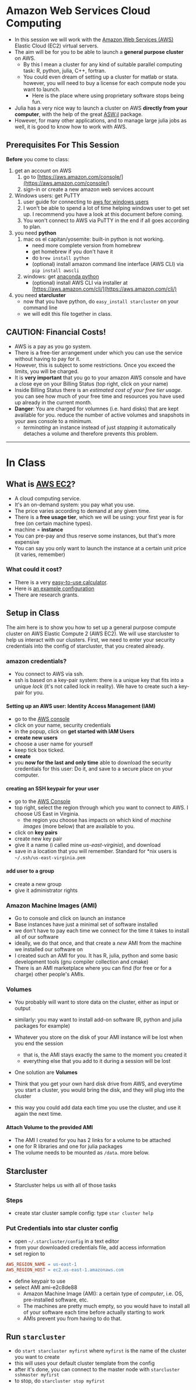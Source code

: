 # Amazon Web Services Cloud Computing

* In this session we will work with the [Amazon Web Services (AWS)](https://aws.amazon.com) Elastic Cloud (EC2) virtual servers.
* The aim will be for you to be able to launch a **general purpose cluster** on AWS.
	* By this I mean a cluster for any kind of suitable parallel computing task: R, python, julia, C++, fortran.
	* You could even dream of setting up a cluster for matlab or stata. however, you will need to buy a license for each compute node you want to launch. 
		* Here is the place where using proprietary software stops being fun.
* Julia has a very nice way to launch a cluster on AWS **directly from your computer**, with the help of the great [ASW.jl](https://github.com/JuliaParallel/AWS.jl) package.
* However, for many other applications, and to manage large julia jobs as well, it is good to know how to work with AWS.


## Prerequisites For This Session

**Before** you come to class:

1. get an account on AWS
	1. go to [https://aws.amazon.com/console/](https://aws.amazon.com/console/)
	1. sign-in or create a new amazon web services account
1. Windows users: get PuTTY 
	1. user guide for connecting to [aws for windows users](http://docs.aws.amazon.com/AWSEC2/latest/UserGuide/putty.html)
	1. I won't be able to spend a lot of time helping windows user to get set up. I recommend you have a look at this document before coming. 
	1. You won't connect to AWS via PuTTY in the end if all goes according to plan.
1. you need **python**
	1. mac os el capitan/yosemite: built-in python is not working. 
		* need more complete version from homebrew
		* get homebrew if you don't have it
		* do `brew install python`
		* (optional) install amazon command line interface (AWS CLI) via `pip install awscli`
	1. windows: get [anaconda python](https://www.continuum.io/downloads)
		* (optional) install AWS CLI via installer at [https://aws.amazon.com/cli/](https://aws.amazon.com/cli/)
1. you need **starcluster**
	* now that you have python, do `easy_install starcluster` on your command line
	* we will edit this file together in class.



## CAUTION: Financial Costs!

* AWS is a pay as you go system.
* There is a free-tier arrangement under which you can use the service without having to pay for it.
* However, this is subject to some restrictions. Once you exceed the limits, you will be charged.
* It is **very important** that you go to your amazon AWS console and have a close eye on your Billing Status (top right, click on your name)
* Inside Billing Status there is an *estimated cost of your free tier usage*. you can see how much of your free time and resources you have used up already in the current month.
* **Danger**: You are charged for volumnes (i.e. hard disks) that are kept available for you. reduce the number of active volumes and snapshots in your aws console to a minimum. 
	* *terminating* an instance instead of just *stopping* it automatically detaches a volume and therefore prevents this problem.


---------------------


# In Class


## What is [AWS EC2](https://aws.amazon.com/ec2/)?

* A cloud computing service.
* It's an on-demand system: you pay what you use.
* The price varies according to demand at any given time.
* There is a **free usage tier**, which we will be using: your first year is for free (on certain machine types).
* machine = **instance**
* You can pre-pay and thus reserve some instances, but that's more expensive
* You can say you only want to launch the instance at a certain unit price (it varies, remember)


### What could it cost?

* There is a very [easy-to-use calculator](http://s3.amazonaws.com/calculator/index.html).
* Here is [an example configuration](http://s3.amazonaws.com/calculator/index.html#r=IAD&s=EC2&key=calc-BAFF4EDF-DB58-473D-9C94-4B0D02F3B72F)
* There are research grants.

## Setup in Class

The aim here is to show you how to set up a general purpose compute cluster on AWS Elastic Compute 2 (AWS EC2). We will use starcluster to help us interact with our clusters. First, we need to enter your security credentials into the config of starcluster, that you created already.

### amazon credentials?

* You connect to AWS via ssh.
* ssh is based on a key-pair system: there is a unique key that fits into a unique *lock* (it's not called lock in reality). We have to create such a key-pair for you.

#### Setting up an AWS user: Identity Access Management (IAM)

* go to the [AWS console](https://aws.amazon.com/console/)
* click on your name, security credentials
* in the popup, click on **get started with IAM Users**
* **create new users**
* choose a user name for yourself
* keep tick box ticked.
* **create**
* you **now for the last and only time** able to download the security credentials for this user: Do it, and save to a secure place on your computer.

#### creating an SSH keypair for your user

* go to the [AWS Console](https://console.aws.amazon.com/ec2/)
* top right, select the region through which you want to connect to AWS. I choose US East in Virginia.
	* the region you choose has impacts on which kind of *machine images* (more below) that are available to you.
* click on **key pairs**
* create new key pair
* give it a name (i called mine *us-east-virginia*), and download
* save in a location that you will remember. Standard for *nix users is `~/.ssh/us-east-virginia.pem`

#### add user to a group

* create a new group
* give it administrator rights

### Amazon Machine Images (AMI)

* Go to console and click on launch an instance
* Base instances have just a minimal set of software installed
* we don't have to pay each time we connect for the time it takes to install all of our software
* ideally, we do that once, and that create a *new* AMI from the machine we installed our software on
* I created such an AMI for you. It has R, julia, python and some basic development tools (gnu compiler collection and cmake)
* There is an AMI marketplace where you can find (for free or for a charge) other people's AMIs. 

### Volumes

* You probably will want to store data on the cluster, either as input or output
* similarly: you may want to install add-on software (R, python and julia packages for example)
* Whatever you store on the disk of your AMI instance will be lost when you end the session
	* that is, the AMI stays exactly the same to the moment you created it
	* everything else that you add to it during a session will be lost

* One solution are **Volumes**
* Think that you get your own hard disk drive from AWS, and everytime you start a cluster, you would bring the disk, and they will plug into the cluster
* this way you could add data each time you use the cluster, and use it again the next time.

#### Attach Volume to the provided AMI

* The AMI I created for you has 2 links for a volume to be attached
* one for R libraries and one for julia packages
* The volume needs to be mounted as `/data`. more below.


## Starcluster

* Starcluster helps us with all of those tasks

### Steps

* create star cluster sample config: type `star cluster help`


### Put Credentials into star cluster config

* open `~/.starcluster/config` in a text editor
* from your downloaded credentials file, add access information
* set region to

```Makefile
AWS_REGION_NAME = us-east-1
AWS_REGION_HOST = ec2.us-east-1.amazonaws.com
```

* define keypair to use
* select AMI ami-e2c8de88
	* Amazon Machine Image (AMI): a certain type of *computer*, i.e. OS, pre-installed software, etc. 
	* The machines are pretty much empty, so you would have to install all of your software each time before actually starting to work
	* AMIs prevent you from having to do that.

## Run `starcluster`

* do `start starcluster myfirst` where `myfirst` is the name of the cluster you want to create
* this will uses your default cluster template from the config
* after it's done, you can connect to the master node with `starcluster sshmaster myfirst`
* to stop, do `starcluster stop myfirst`

        
            